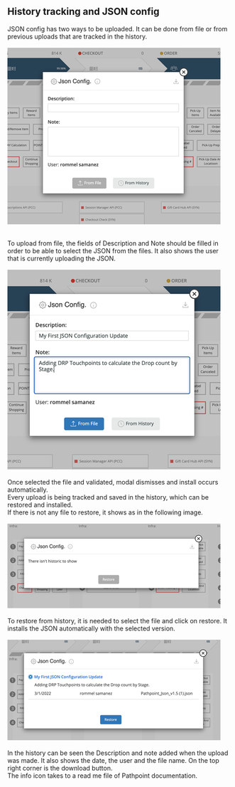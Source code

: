 ## History tracking and JSON config 

JSON config has two ways to be uploaded. It can be done from file or from previous uploads that are tracked in the history.  <br><br>
<img src="images/json_config1.png"> <br><br>
 
To upload from file, the fields of Description and Note should be filled in order to be able to select the JSON from the files. It also shows the user that is currently uploading the JSON. <br><br>
<img src="images/json_config2.png"> <br><br>
Once selected the file and validated, modal dismisses and install occurs automatically. <br>
Every upload is being tracked and saved in the history, which can be restored and installed. <br> 
If there is not any file to restore, it shows as in the following image. <br><br>
<img src="images/json_config3.png"> <br><br>
To restore from history, it is needed to select the file and click on restore. It installs the JSON automatically with the selected version. <br><br>
<img src="images/json_config4.png"> <br><br>
In the history can be seen the Description and note added when the upload was made. It also shows the date, the user and the file name. On the top right corner is the download button. <br>
The info icon takes to a read me file of Pathpoint documentation. <br>
 
